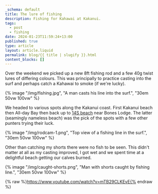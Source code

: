 ```yaml
---
_schema: default
title: The lure of fishing
description: Fishing for Kahawai at Kakanui.
tags:
  - post
  - fishing
date: 2024-01-23T11:59:24+13:00
published: true
type: article
layout: article.liquid
permalink: blog/{{ title | slugify }}.html
content_blocks: []
---
```

Over the weekend we picked up a new 8ft fishing rod and a few 40g twist lures of differing colours. This was principally to practice casting into the surf and perhaps catch a Kahawai to smoke (if we're lucky).

{% image "/img/fishing.jpg", "A man casts his line into the surf.", "30em 50vw 100vw" %}

We headed to various spots along the Kakanui coast. First Kakanui beach then All-day Bay then back up to <a href="https://waitakinz.com/14s-beach/" title="Read more about this mysterious beach." target="_blank" rel="noopener">14S beach</a> near Bones Lodge. The latter (seamingly nameless beach) was the pick of the spots with a few other punters trying their luck.

{% image "/img/rodcam-1.png", "Top view of a fishing line in the surf.", "30em 50vw 100vw" %}

Other than catching my shorts there were no fish to be seen. This didn't matter at all as my casting improved, I got wet and we spent time at a delightful beach getting our calves burned.

{% image "/img/caught-shorts.png", "Man with shorts caught by fishing line.", "30em 50vw 100vw" %}

{% raw %}https://www.youtube.com/watch?v=mTB29CLKEvE{% endraw %}